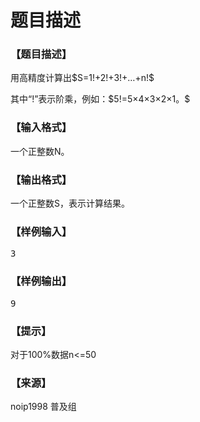 # 题目描述


<h3>
【题目描述】
</h3>
<p>
用高精度计算出$S=1!+2!+3!+…+n!$
</p>
<p>
其中“!”表示阶乘，例如：$5!=5×4×3×2×1。$
</p>
<h3>
【输入格式】
</h3>
<p>
一个正整数N。
</p>
<h3>
【输出格式】
</h3>
<p>
一个正整数S，表示计算结果。
</p>
<h3>
【样例输入】
</h3>
<pre>3</pre>
<h3>
【样例输出】
</h3>
<pre>9</pre>
<h3>
【提示】
</h3>
<p>
对于100%数据n&lt;=50
</p>
<h3>
【来源】
</h3>
<p>
noip1998 普及组
</p>
